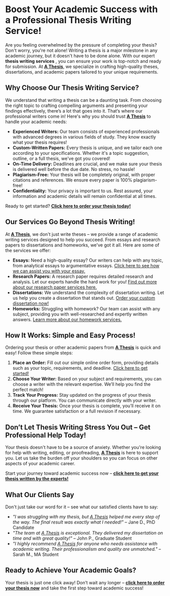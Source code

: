 # Boost Your Academic Success with a Professional Thesis Writing Service!

Are you feeling overwhelmed by the pressure of completing your thesis? Don't worry, you're not alone! Writing a thesis is a major milestone in any academic journey, but it doesn't have to be done alone. With our expert **thesis writing services** , you can ensure your work is top-notch and ready for submission. At [**A Thesis**](https://tinyurl.com/topessay?keyword=a+thesis), we specialize in crafting high-quality theses, dissertations, and academic papers tailored to your unique requirements.

## Why Choose Our Thesis Writing Service?

We understand that writing a thesis can be a daunting task. From choosing the right topic to crafting compelling arguments and presenting your findings effectively, there’s a lot that goes into it. That’s where our professional writers come in! Here's why you should trust [**A Thesis**](https://tinyurl.com/topessay?keyword=a+thesis) to handle your academic needs:

- **Experienced Writers:** Our team consists of experienced professionals with advanced degrees in various fields of study. They know exactly what your thesis requires!
- **Custom-Written Papers:** Every thesis is unique, and we tailor each one according to your specifications. Whether it's a topic suggestion, outline, or a full thesis, we've got you covered!
- **On-Time Delivery:** Deadlines are crucial, and we make sure your thesis is delivered well before the due date. No stress, no hassle!
- **Plagiarism-Free:** Your thesis will be completely original, with proper citations and references. We ensure every paper is 100% plagiarism-free!
- **Confidentiality:** Your privacy is important to us. Rest assured, your information and academic details will remain confidential at all times.

Ready to get started? [**Click here to order your thesis today!**](https://tinyurl.com/topessay?keyword=a+thesis)

## Our Services Go Beyond Thesis Writing!

At [**A Thesis**](https://tinyurl.com/topessay?keyword=a+thesis), we don't just write theses – we provide a range of academic writing services designed to help you succeed. From essays and research papers to dissertations and homeworks, we've got it all. Here are some of the services we offer:

- **Essays:** Need a high-quality essay? Our writers can help with any topic, from analytical essays to argumentative essays. [Click here to see how we can assist you with your essay.](https://tinyurl.com/topessay?keyword=a+thesis)
- **Research Papers:** A research paper requires detailed research and analysis. Let our experts handle the hard work for you! [Find out more about our research paper services here.](https://tinyurl.com/topessay?keyword=a+thesis)
- **Dissertations:** We understand the complexity of dissertation writing. Let us help you create a dissertation that stands out. [Order your custom dissertation now!](https://tinyurl.com/topessay?keyword=a+thesis)
- **Homeworks:** Struggling with homework? Our team can assist with any subject, providing you with well-researched and expertly written answers. [Learn more about our homework services.](https://tinyurl.com/topessay?keyword=a+thesis)

## How It Works: Simple and Easy Process!

Ordering your thesis or other academic papers from [**A Thesis**](https://tinyurl.com/topessay?keyword=a+thesis) is quick and easy! Follow these simple steps:

1. **Place an Order:** Fill out our simple online order form, providing details such as your topic, requirements, and deadline. [Click here to get started!](https://tinyurl.com/topessay?keyword=a+thesis)
2. **Choose Your Writer:** Based on your subject and requirements, you can choose a writer with the relevant expertise. We’ll help you find the perfect match!
3. **Track Your Progress:** Stay updated on the progress of your thesis through our platform. You can communicate directly with your writer.
4. **Receive Your Thesis:** Once your thesis is complete, you’ll receive it on time. We guarantee satisfaction or a full revision if necessary.

## Don’t Let Thesis Writing Stress You Out – Get Professional Help Today!

Your thesis doesn't have to be a source of anxiety. Whether you're looking for help with writing, editing, or proofreading, [**A Thesis**](https://tinyurl.com/topessay?keyword=a+thesis) is here to support you. Let us take the burden off your shoulders so you can focus on other aspects of your academic career.

Start your journey toward academic success now – [**click here to get your thesis written by the experts!**](https://tinyurl.com/topessay?keyword=a+thesis)

## What Our Clients Say

Don't just take our word for it – see what our satisfied clients have to say:

- _"I was struggling with my thesis, but [A Thesis](https://tinyurl.com/topessay?keyword=a+thesis) helped me every step of the way. The final result was exactly what I needed!"_ – Jane D., PhD Candidate
- _"The team at [A Thesis](https://tinyurl.com/topessay?keyword=a+thesis) is exceptional. They delivered my dissertation on time and with great quality!"_ – John P., Graduate Student
- _"I highly recommend [A Thesis](https://tinyurl.com/topessay?keyword=a+thesis) for anyone who needs assistance with academic writing. Their professionalism and quality are unmatched."_ – Sarah M., MA Student

## Ready to Achieve Your Academic Goals?

Your thesis is just one click away! Don’t wait any longer – [**click here to order your thesis now**](https://tinyurl.com/topessay?keyword=a+thesis) and take the first step toward academic success!
